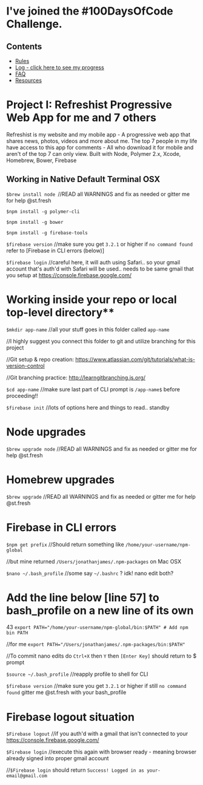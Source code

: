 # I've joined the #100DaysOfCode Challenge.

## Contents
* [Rules](rules.md)
* [Log - click here to see my progress](log.md)
* [FAQ](FAQ.md)
* [Resources](resources.md)

# Project I: Refreshist Progressive Web App for me and 7 others

Refreshist is my website and my mobile app - A progressive web app that shares news, photos, videos and more about me. 
The top 7 people in my life have access to this app for comments - All who download it for mobile and aren't of the top 7 can only view. 
Built with Node, Polymer 2.x, Xcode, Homebrew, Bower, Firebase

## Working in Native Default Terminal OSX
`$brew install node `//READ all WARNINGS and fix as needed or gitter me for help @st.fresh

`$npm install -g polymer-cli`

`$npm install -g bower`

`$npm install -g firebase-tools`

`$firebase version` //make sure you get `3.2.1` or higher if `no command found` refer to [Firebase in CLI errors (below)]

`$firebase login` //careful here, it will auth using Safari.. so your gmail account that's auth'd with Safari will be used.. needs to be same gmail that you setup at https://console.firebase.google.com/

# Working inside your repo or local top-level directory**
`$mkdir app-name` //all your stuff goes in this folder called `app-name` 

//I highly suggest you connect this folder to git and utilize branching for this project

//Git setup & repo creation: https://www.atlassian.com/git/tutorials/what-is-version-control

//Git branching practice: http://learngitbranching.js.org/  

`$cd app-name` //make sure last part of CLI prompt is `/app-name$` before proceeding!!

`$firebase init` //lots of options here and things to read.. standby

# Node upgrades
`$brew upgrade node` //READ all WARNINGS and fix as needed or gitter me for help @st.fresh

# Homebrew upgrades
`$brew upgrade` //READ all WARNINGS and fix as needed or gitter me for help @st.fresh

# Firebase in CLI errors
`$npm get prefix` //Should return something like `/home/your-username/npm-global` 

//but mine returned `/Users/jonathanjames/.npm-packages` on Mac OSX

`$nano ~/.bash_profile` //some say `~/.bashrc` ? idk! nano edit both?

# Add the line below [line 57] to bash_profile on a new line of its own
43 `export PATH="/home/your-username/npm-global/bin:$PATH" # Add npm bin PATH`

//for me `export PATH="/Users/jonathanjames/.npm-packages/bin:$PATH"`

//To commit nano edits do `Ctrl+X` then `Y` then `[Enter Key]` should return to $ prompt

`$source ~/.bash_profile` //reapply profile to shell for CLI 

`$firebase version` //make sure you get `3.2.1` or higher if still `no command found` gitter me @st.fresh with your bash_profile

# Firebase logout situation
`$Firebase logout` //if you auth'd with a gmail that isn't connected to your https://console.firebase.google.com/

`$Firebase login` //execute this again with browser ready - meaning browser already signed into proper gmail account 

//`$Firebase login` should return `Success! Logged in as your-email@gmail.com`
